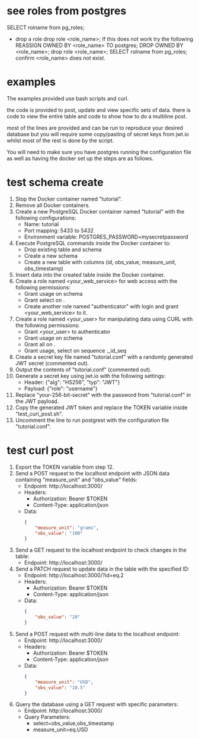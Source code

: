 # see roles from postgres
SELECT rolname from pg_roles;
- drop a role
drop role <role_name>;
If this does not work try the following
REASSIGN OWNED BY <role_name> TO postgres;
DROP OWNED BY <role_name>;
drop role <role_name>;
SELECT rolname from pg_roles;
confirm <role_name> does not exist.

# examples
The examples provided use bash scripts and curl. 

the code is provided to post, update and view specific sets of data.
there is code to view the entire table and code to show how to do a multiline post.

most of the lines are provided and can be run to reproduce your desired database but
you will require some copy/pasting of secret keys from jwt.io whilst most of the rest is done by
the script. 

You will need to make sure you have postgres running the configuration file as well as having the docker set up the steps are as follows.

# test schema create
1. Stop the Docker container named "tutorial".
2. Remove all Docker containers.
3. Create a new PostgreSQL Docker container named "tutorial" with the following configurations:
    - Name: tutorial
    - Port mapping: 5433 to 5432
    - Environment variable: POSTGRES_PASSWORD=mysecretpassword
4. Execute PostgreSQL commands inside the Docker container to:
    - Drop existing table and schema
    - Create a new schema
    - Create a new table with columns (id, obs_value, measure_unit, obs_timestamp)
5. Insert data into the created table inside the Docker container.
6. Create a role named <your_web_service> for web access with the following permissions:
    - Grant usage on schema <db>
    - Grant select on <db>.<tbl>
    - Create another role named "authenticator" with login and grant <your_web_service> to it.
7. Create a role named <your_user> for manipulating data using CURL with the following permissions:
    - Grant <your_user> to authenticator
    - Grant usage on schema <db>
    - Grant all on <db>.<tbl>
    - Grant usage, select on sequence <db>.<tbl>_id_seq
8. Create a secret key file named "tutorial.conf" with a randomly generated JWT secret (commented out).
9. Output the contents of "tutorial.conf" (commented out).
10. Generate a secret key using jwt.io with the following settings:
    - Header: {"alg": "HS256", "typ": "JWT"}
    - Payload: {"role": "username"}
11. Replace "your-256-bit-secret" with the password from "tutorial.conf" in the JWT payload.
12. Copy the generated JWT token and replace the TOKEN variable inside "test_curl_post.sh".
13. Uncomment the line to run postgrest with the configuration file "tutorial.conf".

# test curl post
1. Export the TOKEN variable from step 12.
2. Send a POST request to the localhost endpoint with JSON data containing "measure_unit" and "obs_value" fields:
    - Endpoint: http://localhost:3000/<tbl>
    - Headers:
        - Authorization: Bearer $TOKEN
        - Content-Type: application/json
    - Data:
        ```json
        {
            "measure_unit": "grams",
            "obs_value": "100"
        }
        ```
3. Send a GET request to the localhost endpoint to check changes in the table:
    - Endpoint: http://localhost:3000/<tbl>
4. Send a PATCH request to update data in the table with the specified ID:
    - Endpoint: http://localhost:3000/<tbl>?id=eq.2
    - Headers:
        - Authorization: Bearer $TOKEN
        - Content-Type: application/json
    - Data:
        ```json
        {
            "obs_value": "20"
        }
        ```
5. Send a POST request with multi-line data to the localhost endpoint:
    - Endpoint: http://localhost:3000/<tbl>
    - Headers:
        - Authorization: Bearer $TOKEN
        - Content-Type: application/json
    - Data:
        ```json
        {
            "measure_unit": "USD",
            "obs_value": "10.5"
        }
        ```
6. Query the database using a GET request with specific parameters:
    - Endpoint: http://localhost:3000/<tbl>
    - Query Parameters:
        - select=obs_value,obs_timestamp
        - measure_unit=eq.USD

